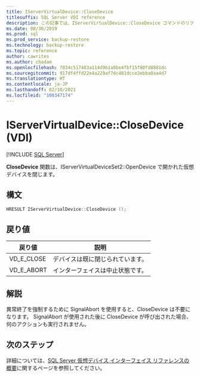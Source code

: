 ```yaml
---
title: IServerVirtualDevice::CloseDevice
titlesuffix: SQL Server VDI reference
description: この記事では、IServerVirtualDevice::CloseDevice コマンドのリファレンスを提供します。
ms.date: 08/30/2019
ms.prod: sql
ms.prod_service: backup-restore
ms.technology: backup-restore
ms.topic: reference
author: cawrites
ms.author: chadam
ms.openlocfilehash: 7034c517483a114d9b1a0be4fbf15f80fd8801dc
ms.sourcegitcommit: 917df4ffd22e4a229af7dc481dcce3ebba0aa4d7
ms.translationtype: HT
ms.contentlocale: ja-JP
ms.lasthandoff: 02/10/2021
ms.locfileid: "100347174"
---
```

# <a name="iservervirtualdeviceclosedevice-vdi"></a>IServerVirtualDevice::CloseDevice (VDI)

[!INCLUDE [SQL Server](../../../includes/applies-to-version/sqlserver.md)]

**CloseDevice** 関数は、IServerVirtualDeviceSet2::OpenDevice で開かれた仮想デバイスを閉じます。

## <a name="syntax"></a>構文

```c
HRESULT IServerVirtualDevice::CloseDevice ();
```

## <a name="return-value"></a>戻り値

|戻り値 | 説明 |
|---|---|
| VD_E_CLOSE | デバイスは既に閉じられています。 |
| VD_E_ABORT | インターフェイスは中止状態です。 |

## <a name="remarks"></a>解説

異常終了を強制するために SignalAbort を使用すると、CloseDevice は不要になります。 SignalAbort が使用された後に CloseDevice が呼び出された場合、何のアクションも実行されません。

## <a name="next-steps"></a>次のステップ

詳細については、[SQL Server 仮想デバイス インターフェイス リファレンスの概要](reference-virtual-device-interface.md)に関するページを参照してください。